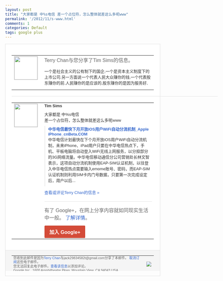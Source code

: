 ```yaml
---
layout: post
title: "大家都是 中%s电信 差一个占位符，怎么整体就差这么多呢www"
permalink: '/2012/11/s-www.html'
comments: 1
categories: Default
tags: google plus
---
```

<div style="border:solid 1px #dfdfdf;color:#686868;font:13px Arial"><div style="background-color:#fff;padding:20px;"><table cellpadding="0" cellspacing="0"><tr><td style="padding-right:15px;vertical-align:top"><a href="https://plus.google.com/_/notifications/emlink?emrecipient=110200756825219614165&amp;emid=CKCd8dvj37MCFeU_QAodKnIAAA&amp;path=%2F108643996575278738906&amp;dt=1353491221863&amp;uob=8"><img height="75" src="https://lh3.googleusercontent.com/-KKRGTyJ5Bl0/AAAAAAAAAAI/AAAAAAAAEEY/jllxqER5dCk/s75-c-k-a/photo.jpg" style="border:solid 1px #cccccc;" width="75"/></a></td><td style="width:578px;color:#333;font:13px Arial;vertical-align:top"><div style="color:#686868;font:16px Arial;padding-bottom:15px">Terry Chan与您分享了Tim Sims的信息。</div><div style="padding-bottom:10px">一个是社会主义的公有制下的国企,一个是资<wbr/>本主义制度下的上市公司.另一方面说一个代<wbr/>表人民大众赚你的钱,一个代表股东赚你的前<wbr/>.人民赚你的是应该的,股东赚你的是因为服<wbr/>务好,</div></td></tr></table><div style="margin:20px 0;border-bottom:solid 1px #dfdfdf;width:670px"></div><table cellpadding="0" cellspacing="0"><tr><td style="padding-right:15px;vertical-align:top"><a href="https://plus.google.com/_/notifications/emlink?emrecipient=110200756825219614165&amp;emid=CKCd8dvj37MCFeU_QAodKnIAAA&amp;path=%2F109063737173238350627&amp;dt=1353491221863&amp;uob=8"><img height="75" src="https://lh3.googleusercontent.com/-6qpUf6P9r30/AAAAAAAAAAI/AAAAAAAAsIc/SpSvQUr4F6Q/s75-c-k-a/photo.jpg" style="border:solid 1px #cccccc;" width="75"/></a></td><td style="width:578px;color:#333;font:13px Arial;vertical-align:top"><div style="font-weight:bold;padding-bottom:10px">Tim Sims</div><div style="padding-bottom:10px">大家都是 中%s电信<br/>差一个占位符，怎么整体就差这么<wbr/>多呢www</div><div style="margin-bottom:10px;padding-left:10px; border-left:2px solid #EAEAEA"><span style="margin-right:5px"><a href="http://www.cnbeta.com/articles/214983.htm" style="color:#3366CC;text-decoration:none"><span style="font-weight:bold">中华电信最快下月开放iOS用户WiFi自<wbr/>动分流机制_Apple iPhone_cnBeta.COM</span></a><div style="padding-bottom:10px">中华电信计划最快在下个月开放iOS用户W<wbr/>iFi自动分流机制，未来iPhone、i<wbr/>Pad用户只要在中华电信热点下，手机、平<wbr/>板电脑将自动登入WiFi无线上网服务，以<wbr/>分担部分的3G网络流量。中华电信移动通信<wbr/>分公司营销处长林文智表示，这项自动分流机<wbr/>制使用EAP-SIM认证机制，以往登入中<wbr/>华电信热点需要输入emome账号、密码，<wbr/>而EAP-SIM认证机制则利用SIM卡内<wbr/>门号数据，只要第一次完成设定后，用户以后<wbr/>...</div></span></div><a href="https://plus.google.com/_/notifications/emlink?emrecipient=110200756825219614165&amp;emid=CKCd8dvj37MCFeU_QAodKnIAAA&amp;path=%2F108643996575278738906%2Fposts%2FdmxqcAWnCPr%3Fgpinv%3DAMIXal_6xWwW4x-k33lIp2ODWPtgTdCLOYE8AIZ6eQo2q6Ptv5MCU8eKd1ihjTWooo92UUYxQaFAPnew1DSzrbdTgfvWtqQvCTYcuadI_BZkxtBQZNTWP5M&amp;dt=1353491221863&amp;uob=8" style="color:#3366CC;text-decoration:none">查看或评论Terry Chan的信息 »</a><div style="margin-top:20px;border-top:solid 1px #dfdfdf"><div style="padding:15px 0;color:#686868;font:16px Arial">有了 Google+，在网上分享内容就如同现实生活中一般。 <a href="http://www.google.com/+/learnmore/" style="color:#3366CC;text-decoration:none">了解详情</a>。</div><a href="https://plus.google.com/_/notifications/emlink?emrecipient=110200756825219614165&amp;emid=CKCd8dvj37MCFeU_QAodKnIAAA&amp;path=%2F%3Fgpinv%3DAMIXal_6xWwW4x-k33lIp2ODWPtgTdCLOYE8AIZ6eQo2q6Ptv5MCU8eKd1ihjTWooo92UUYxQaFAPnew1DSzrbdTgfvWtqQvCTYcuadI_BZkxtBQZNTWP5M&amp;dt=1353491221863&amp;uob=8" style="display:inline-block;padding:7px 15px;background-color:#d44b38; color:#fff;font-size:16px; font-weight:bold;border-radius:2px;-webkit-border-radius:2px; -moz-border-radius:2px;border:solid 1px #c43b28; white-space:nowrap;text-decoration:none">加入 Google+</a></div></td></tr></table></div><div style="border-top:solid 1px #dfdfdf;padding:0 20px; background-color:#f5f5f5"><table cellpadding="0" cellspacing="0" style="height:50px"><tbody><tr><td style="vertical-align:middle;width:100%; color:#636363;font:11px Arial; line-height:120%">您收到此邮件是因为<a href="https://plus.google.com/_/notifications/emlink?emrecipient=110200756825219614165&amp;emid=CKCd8dvj37MCFeU_QAodKnIAAA&amp;path=%2F108643996575278738906%3Fgpinv%3DAMIXal_6xWwW4x-k33lIp2ODWPtgTdCLOYE8AIZ6eQo2q6Ptv5MCU8eKd1ihjTWooo92UUYxQaFAPnew1DSzrbdTgfvWtqQvCTYcuadI_BZkxtBQZNTWP5M&amp;dt=1353491221863&amp;uob=8" style="color:#3366CC;text-decoration:none">Terry Chan</a>与jack29834582t@gmail.com分享了本邮件。 <a href="https://plus.google.com/_/notifications/emlink?emrecipient=110200756825219614165&amp;emid=CKCd8dvj37MCFeU_QAodKnIAAA&amp;path=%2F_%2Fnonplus%2Femailsettings%3Fgpinv%3DAMIXal_6xWwW4x-k33lIp2ODWPtgTdCLOYE8AIZ6eQo2q6Ptv5MCU8eKd1ihjTWooo92UUYxQaFAPnew1DSzrbdTgfvWtqQvCTYcuadI_BZkxtBQZNTWP5M%26est%3DADH5u8VZ0XTP-3bS3VjpXcnGxezVcOt9rrzAybe11dvZVDDhqY99kcPkahJas6Q0d9uRM6a8mh-08TJQ6ws1AWmnp41WG6mOLPA70IoK_ouALoJD8mJtxtHnssKlsHdbzctvR0eEYYlZk7dTNSTHSLavKh11J8kGQw&amp;dt=1353491221863&amp;uob=8" style="color:#3366CC;text-decoration:none">取消订阅</a>这些电子邮件。<br/>您无法回复此电子邮件。<a href="https://plus.google.com/_/notifications/emlink?emrecipient=110200756825219614165&amp;emid=CKCd8dvj37MCFeU_QAodKnIAAA&amp;path=%2F108643996575278738906%2Fposts%2FdmxqcAWnCPr%3Fgpinv%3DAMIXal_6xWwW4x-k33lIp2ODWPtgTdCLOYE8AIZ6eQo2q6Ptv5MCU8eKd1ihjTWooo92UUYxQaFAPnew1DSzrbdTgfvWtqQvCTYcuadI_BZkxtBQZNTWP5M&amp;dt=1353491221863&amp;uob=8" style="color:#3366CC;text-decoration:none">查看该信息</a>以添加评论。<br/>Google Inc., 1600 Amphitheatre Pkwy, Mountain View, CA 94043 USA<br/></td><td><img src="https://ssl.gstatic.com/s2/oz/images/notifications/logo/google-plus-6617a72bb36cc548861652780c9e6ff1.png"/></td></tr></tbody></table></div></div>